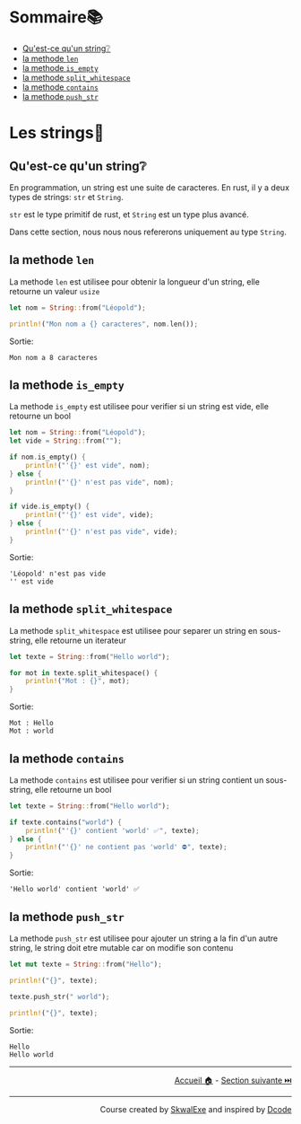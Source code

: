 # Sommaire📚

- [Qu'est-ce qu'un string❔](#quest-ce-quun-string)
- [la methode `len`](#la-methode-len)
- [la methode `is_empty`](#la-methode-is_empty)
- [la methode `split_whitespace`](#la-methode-split_whitespace)
- [la methode `contains`](#la-methode-contains)
- [la methode `push_str`](#la-methode-push_str)

# Les strings📝

## Qu'est-ce qu'un string❔

En programmation, un string est une suite de caracteres. En rust, il y a deux types de strings: `str` et `String`.

`str` est le type primitif de rust, et `String` est un type plus avancé.

Dans cette section, nous nous nous refererons uniquement au type `String`.

## la methode `len`

La methode `len` est utilisee pour obtenir la longueur d'un string, elle retourne un valeur `usize`

```rust
let nom = String::from("Léopold");

println!("Mon nom a {} caracteres", nom.len());
```

Sortie:

```
Mon nom a 8 caracteres
```

## la methode `is_empty`

La methode `is_empty` est utilisee pour verifier si un string est vide, elle retourne un bool

```rust
let nom = String::from("Léopold");
let vide = String::from("");

if nom.is_empty() {
    println!("'{}' est vide", nom);
} else {
    println!("'{}' n'est pas vide", nom);
}

if vide.is_empty() {
    println!("'{}' est vide", vide);
} else {
    println!("'{}' n'est pas vide", vide);
}
```

Sortie:

```
'Léopold' n'est pas vide
'' est vide
```

## la methode `split_whitespace`

La methode `split_whitespace` est utilisee pour separer un string en sous-string, elle retourne un iterateur

```rust
let texte = String::from("Hello world");

for mot in texte.split_whitespace() {
    println!("Mot : {}", mot);
}   
```

Sortie:

```
Mot : Hello
Mot : world
```

## la methode `contains`

La methode `contains` est utilisee pour verifier si un string contient un sous-string, elle retourne un bool

```rust
let texte = String::from("Hello world");

if texte.contains("world") {
    println!("'{}' contient 'world' ✅", texte);
} else {
    println!("'{}' ne contient pas 'world' ⛔", texte);
}
```

Sortie:

```
'Hello world' contient 'world' ✅
```

## la methode `push_str`

La methode `push_str` est utilisee pour ajouter un string a la fin d'un autre string, le string doit etre mutable car on modifie son contenu

```rust
let mut texte = String::from("Hello");

println!("{}", texte);

texte.push_str(" world");

println!("{}", texte);
```

Sortie:

```
Hello
Hello world
```

---

<p align="right"><a href="../..">Accueil 🏠</a> - <a href="../implementation-de-traits">Section suivante ⏭️</a></p>

---

<p align="right">Course created by <a href="https://github.com/SkwalExe/" target="_blank">SkwalExe</a> and inspired by <a href="https://www.youtube.com/watch?v=vOMJlQ5B-M0&list=PLVvjrrRCBy2JSHf9tGxGKJ-bYAN_uDCUL" target="_blank">Dcode</a></p>
